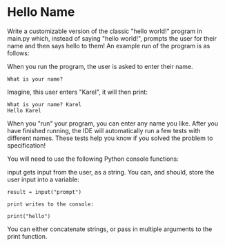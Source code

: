 # Hello Name
Write a customizable version of the classic "hello world!" program in main.py which, instead of saying "hello world!", prompts the user for their name and then says hello to them! An example run of the program is as follows:



When you run the program, the user is asked to enter their name.
```
What is your name?
```



Imagine, this user enters "Karel", it will then print:
```
What is your name? Karel
Hello Karel
```


When you "run" your program, you can enter any name you like. After you have finished running, the IDE will automatically run a few tests with different names. These tests help you know if you solved the problem to specification!



You will need to use the following Python console functions:



input gets input from the user, as a string. You can, and should, store the user input into a variable:
```
result = input("prompt")
```

```
print writes to the console:

print("hello")
```


You can either concatenate strings, or pass in multiple arguments to the print function.